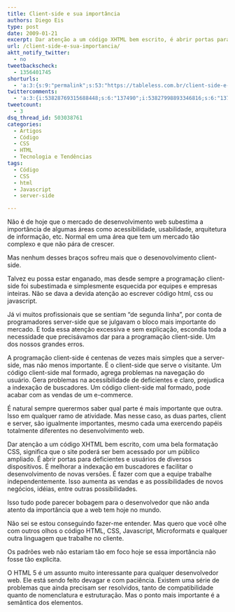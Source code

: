 ```yaml
---
title: Client-side e sua importância
authors: Diego Eis
type: post
date: 2009-01-21
excerpt: Dar atenção a um código XHTML bem escrito, é abrir portas para deficientes e usuários de diversos dispositivos.
url: /client-side-e-sua-importancia/
aktt_notify_twitter:
  - no
tweetbackscheck:
  - 1356401745
shorturls:
  - 'a:3:{s:9:"permalink";s:53:"https://tableless.com.br/client-side-e-sua-importancia";s:7:"tinyurl";s:26:"https://tinyurl.com/3gj93sv";s:4:"isgd";s:19:"https://is.gd/mcjGCh";}'
twittercomments:
  - 'a:3:{i:53828769315688448;s:6:"137490";i:53827998893346816;s:6:"137491";i:53829976696430592;s:6:"137494";}'
tweetcount:
  - 3
dsq_thread_id: 503038761
categories:
  - Artigos
  - Código
  - CSS
  - HTML
  - Tecnologia e Tendências
tags:
  - Código
  - CSS
  - html
  - Javascript
  - server-side

---
```

Não é de hoje que o mercado de desenvolvimento web subestima a importância de algumas áreas como acessibilidade, usabilidade, arquitetura de informação, etc. Normal em uma área que tem um mercado tão complexo e que não pára de crescer.<!--more-->


  
Mas nenhum desses braços sofreu mais que o desenovolvimento client-side.
  
Talvez eu possa estar enganado, mas desde sempre a programação client-side foi subestimada e simplesmente esquecida por equipes e empresas inteiras. Não se dava a devida atenção ao escrever código html, css ou javascript.
  
Já vi muitos profissionais que se sentiam “de segunda linha”, por conta de programadores server-side que se julgavam o bloco mais importante do mercado. E toda essa atenção excessiva e sem explicação, escondia toda a necessidade que precisávamos dar para a programação client-side. Um dos nossos grandes erros.

A programação client-side é centenas de vezes mais simples que a server-side, mas não menos importante. É o client-side que serve o visitante. Um código client-side mal formado, agrega problemas na navegação do usuário. Gera problemas na acessibilidade de deficientes e claro, prejudica a indexação de buscadores. Um código client-side mal formado, pode acabar com as vendas de um e-commerce.
  
É natural sempre querermos saber qual parte é mais importante que outra. Isso em qualquer ramo de atividade. Mas nesse caso, as duas partes, client e server, são igualmente importantes, mesmo cada uma exercendo papéis totalmente diferentes no desenvolvimento web.

Dar atenção a um código XHTML bem escrito, com uma bela formatação CSS, significa que o site poderá ser bem acessado por um público ampliado. É abrir portas para deficientes e usuários de diversos dispositivos. É melhorar a indexação em buscadores e facilitar o desenvolvimento de novas versões. É fazer com que a equipe trabalhe independentemente. Isso aumenta as vendas e as possibilidades de novos negócios, idéias, entre outras possibilidades.
  
Isso tudo pode parecer bobagem para o desenvolvedor que não anda atento da importância que a web tem hoje no mundo.

Não sei se estou conseguindo fazer-me entender. Mas quero que você olhe com outros olhos o código HTML, CSS, Javascript, Microformats e qualquer outra linguagem que trabalhe no cliente.
  
Os padrões web não estariam tão em foco hoje se essa importância não fosse tão explicita. 

O HTML 5 é um assunto muito interessante para qualquer desenvolvedor web. Ele está sendo feito devagar e com paciência. Existem uma série de problemas que ainda precisam ser resolvidos, tanto de compatibilidade quanto de nomenclatura e estruturação. Mas o ponto mais importante é a semântica dos elementos.